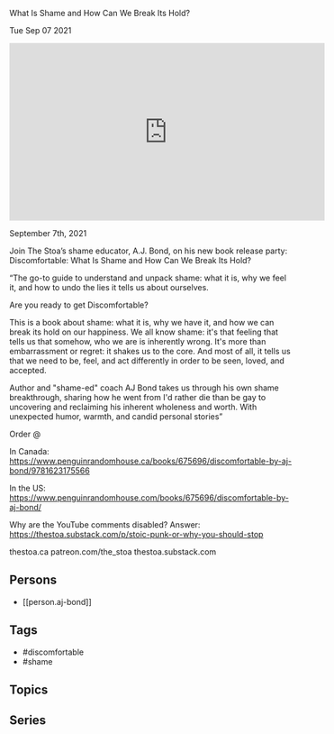 

 What Is Shame and How Can We Break Its Hold?

Tue Sep 07 2021

<iframe width="560" height="315" src="https://www.youtube.com/embed/JRwfk-hgjI0" title="Discomfortable: What Is Shame and How Can We Break Its Hold? w/ A.J. Bond" frameborder="0" allow="accelerometer; autoplay; clipboard-write; encrypted-media; gyroscope; picture-in-picture" allowfullscreen ></iframe>

September 7th, 2021

Join The Stoa’s shame educator, A.J. Bond, on his new book release party: Discomfortable: What Is Shame and How Can We Break Its Hold?

“The go-to guide to understand and unpack shame: what it is, why we feel it, and how to undo the lies it tells us about ourselves.

Are you ready to get Discomfortable?

This is a book about shame: what it is, why we have it, and how we can break its hold on our happiness. We all know shame: it's that feeling that tells us that somehow, who we are is inherently wrong. It's more than embarrassment or regret: it shakes us to the core. And most of all, it tells us that we need to be, feel, and act differently in order to be seen, loved, and accepted.

Author and "shame-ed" coach AJ Bond takes us through his own shame breakthrough, sharing how he went from I'd rather die than be gay to uncovering and reclaiming his inherent wholeness and worth. With unexpected humor, warmth, and candid personal stories”

Order @

In Canada:
https://www.penguinrandomhouse.ca/books/675696/discomfortable-by-aj-bond/9781623175566

In the US:
https://www.penguinrandomhouse.com/books/675696/discomfortable-by-aj-bond/

Why are the YouTube comments disabled? Answer: https://thestoa.substack.com/p/stoic-punk-or-why-you-should-stop

thestoa.ca
patreon.com/the_stoa
thestoa.substack.com

## Persons

- [[person.aj-bond]]

## Tags

- #discomfortable
- #shame

## Topics



## Series



